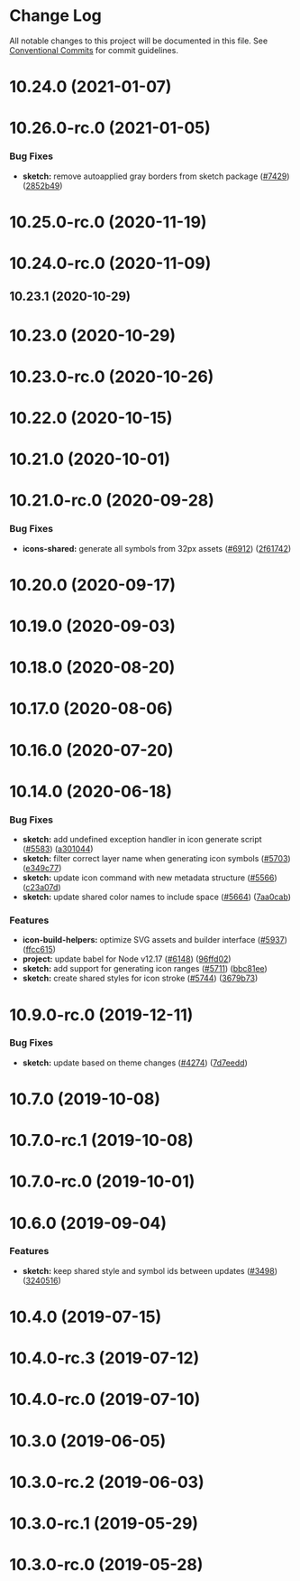 # Change Log

All notable changes to this project will be documented in this file.
See [Conventional Commits](https://conventionalcommits.org) for commit guidelines.

# 10.24.0 (2021-01-07)



# 10.26.0-rc.0 (2021-01-05)


### Bug Fixes

* **sketch:** remove autoapplied gray borders from sketch package ([#7429](https://github.com/carbon-design-system/carbon/issues/7429)) ([2852b49](https://github.com/carbon-design-system/carbon/commit/2852b49ca4dcda7de0c3ca80ac5ec28aa0e35384))



# 10.25.0-rc.0 (2020-11-19)



# 10.24.0-rc.0 (2020-11-09)



## 10.23.1 (2020-10-29)



# 10.23.0 (2020-10-29)



# 10.23.0-rc.0 (2020-10-26)



# 10.22.0 (2020-10-15)



# 10.21.0 (2020-10-01)



# 10.21.0-rc.0 (2020-09-28)


### Bug Fixes

* **icons-shared:** generate all symbols from 32px assets ([#6912](https://github.com/carbon-design-system/carbon/issues/6912)) ([2f61742](https://github.com/carbon-design-system/carbon/commit/2f617423fb6e4acb7278b8ad6d5c789505970969))



# 10.20.0 (2020-09-17)



# 10.19.0 (2020-09-03)



# 10.18.0 (2020-08-20)



# 10.17.0 (2020-08-06)



# 10.16.0 (2020-07-20)



# 10.14.0 (2020-06-18)


### Bug Fixes

* **sketch:** add undefined exception handler in icon generate script ([#5583](https://github.com/carbon-design-system/carbon/issues/5583)) ([a301044](https://github.com/carbon-design-system/carbon/commit/a301044d1ce4ced23fffe7f9021dfb0f51c296ac))
* **sketch:** filter correct layer name when generating icon symbols ([#5703](https://github.com/carbon-design-system/carbon/issues/5703)) ([e349c77](https://github.com/carbon-design-system/carbon/commit/e349c77aeb6343966c1f0fad51640edbefad4c14))
* **sketch:** update icon command with new metadata structure ([#5566](https://github.com/carbon-design-system/carbon/issues/5566)) ([c23a07d](https://github.com/carbon-design-system/carbon/commit/c23a07d022fa76e4b21a0ceb43e51320aba3176d))
* **sketch:** update shared color names to include space ([#5664](https://github.com/carbon-design-system/carbon/issues/5664)) ([7aa0cab](https://github.com/carbon-design-system/carbon/commit/7aa0cab57b8d095792d359cfc8a7c900f35e3c64))


### Features

* **icon-build-helpers:** optimize SVG assets and builder interface ([#5937](https://github.com/carbon-design-system/carbon/issues/5937)) ([ffcc615](https://github.com/carbon-design-system/carbon/commit/ffcc6159dc6719a89be880be7a869f96e3009db8))
* **project:** update babel for Node v12.17 ([#6148](https://github.com/carbon-design-system/carbon/issues/6148)) ([96ffd02](https://github.com/carbon-design-system/carbon/commit/96ffd02e980136e1ff8b6652f4c25c436be87419))
* **sketch:** add support for generating icon ranges ([#5711](https://github.com/carbon-design-system/carbon/issues/5711)) ([bbc81ee](https://github.com/carbon-design-system/carbon/commit/bbc81ee1409e992c850939bc9c0682e95142d911))
* **sketch:** create shared styles for icon stroke ([#5744](https://github.com/carbon-design-system/carbon/issues/5744)) ([3679b73](https://github.com/carbon-design-system/carbon/commit/3679b733342b5445eb86c2c8b07955ed168aba5b))



# 10.9.0-rc.0 (2019-12-11)


### Bug Fixes

* **sketch:** update based on theme changes ([#4274](https://github.com/carbon-design-system/carbon/issues/4274)) ([7d7eedd](https://github.com/carbon-design-system/carbon/commit/7d7eeddd8bcdf091b561a0d78b5ecfcfa288b1af))



# 10.7.0 (2019-10-08)



# 10.7.0-rc.1 (2019-10-08)



# 10.7.0-rc.0 (2019-10-01)



# 10.6.0 (2019-09-04)


### Features

* **sketch:** keep shared style and symbol ids between updates ([#3498](https://github.com/carbon-design-system/carbon/issues/3498)) ([3240516](https://github.com/carbon-design-system/carbon/commit/324051650af5e692e099cc7fa48328389e381a3f))



# 10.4.0 (2019-07-15)



# 10.4.0-rc.3 (2019-07-12)



# 10.4.0-rc.0 (2019-07-10)



# 10.3.0 (2019-06-05)



# 10.3.0-rc.2 (2019-06-03)



# 10.3.0-rc.1 (2019-05-29)



# 10.3.0-rc.0 (2019-05-28)
